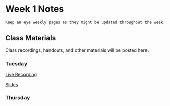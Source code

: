 Week 1 Notes
============================

```{note}
Keep an eye weekly pages as they might be updated throughout the week.
```

## Class Materials

Class recordings, handouts, and other materials will be posted here.

### Tuesday

[Live Recording]()

<a href="../resources/INF_134_Week_1_Introduction.pdf">Slides</a>

### Thursday

